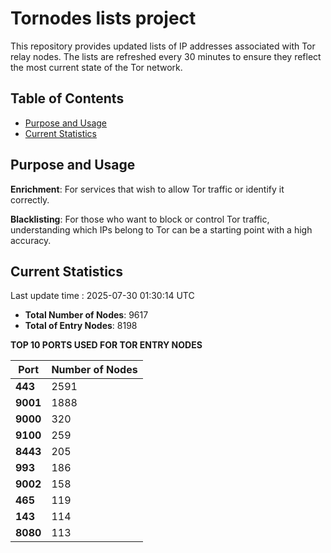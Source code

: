 # Tornodes lists project

This repository provides updated lists of IP addresses associated with Tor relay nodes. The lists are refreshed every 30 minutes to ensure they reflect the most current state of the Tor network.

## Table of Contents

- [Purpose and Usage](#purpose-and-usage)
- [Current Statistics](#current-statistics)


## Purpose and Usage

**Enrichment**: For services that wish to allow Tor traffic or identify it correctly.

**Blacklisting**: For those who want to block or control Tor traffic, understanding which IPs belong to Tor can be a starting point with a high accuracy.

## Current Statistics

Last update time : 2025-07-30 01:30:14 UTC

- **Total Number of Nodes**: 9617
- **Total of Entry Nodes**: 8198

**TOP 10 PORTS USED FOR TOR ENTRY NODES**

| **Port** | **Number of Nodes** |
|------|-----------------|
| **443**   | 2591  |
| **9001**   | 1888  |
| **9000**   | 320  |
| **9100**   | 259  |
| **8443**   | 205  |
| **993**   | 186  |
| **9002**   | 158  |
| **465**   | 119  |
| **143**   | 114  |
| **8080**   | 113  |

